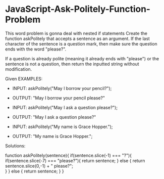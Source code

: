 # JavaScript-Ask-Politely-Function-Problem
This word problem is gonna deal with nested if statements 
Create the function askPolitely that accepts a sentence as an argument. If the last character of the sentence is a question mark, then make sure the question ends with the word "please?".

If a question is already polite (meaning it already ends with "please") or the sentence is not a question, ​then return the inputted string without modification.



Given EXAMPLES:
- INPUT: askPolitely("May I borrow your pencil?");
- OUTPUT: "May I borrow your pencil please?"


- INPUT: askPolitely("May I ask a question please?");
- OUTPUT: "May I ask a question please?"


- INPUT: askPolitely("My name is Grace Hopper.");
- OUTPUT: "My name is Grace Hopper.";

Solutions:

function askPolitely(sentence){
	if(sentence.slice(-1) === "?"){
		if(sentence.slice(-7) === "please?"){
			return sentence;
			} else {
				return sentence.slice(0,-1) + " please?";	
			}
	} else {
		return sentence;
	}
}
